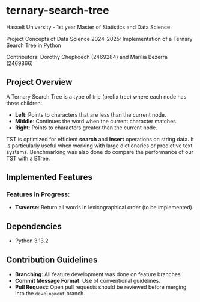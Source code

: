 # ternary-search-tree
Hasselt University - 1st year Master of Statistics and Data Science

Project Concepts of Data Science 2024-2025: Implementation of a Ternary Search Tree in Python

Contributors: Dorothy Chepkoech (2469284) and Marilia Bezerra (2469866)

## Project Overview
A Ternary Search Tree is a type of trie (prefix tree) where each node has three children:
- **Left**: Points to characters that are less than the current node.
- **Middle**: Continues the word when the current character matches.
- **Right**: Points to characters greater than the current node.

TST is optimized for efficient **search** and **insert** operations on string data. It is particularly useful when working with large dictionaries or predictive text systems. Benchmarking was also done do compare the performance of our TST with a BTree. 

## Implemented Features

###  Features in Progress:
- **Traverse**: Return all words in lexicographical order (to be implemented).

## Dependencies
- Python 3.13.2

## Contribution Guidelines
- **Branching**: All feature development was done on feature branches.
- **Commit Message Format**: Use of conventional guidelines.
- **Pull Request**: Open pull requests should be reviewed before merging into the `development` branch.

